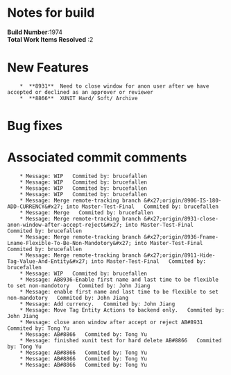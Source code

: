 # Notes for build
**Build Number**:1974   
**Total Work Items Resolved** :2

#  New Features
        *  **8931**  Need to close window for anon user after we have accepted or declined as an approver or reviewer
        *  **8866**  XUNIT Hard/ Soft/ Archive

#  Bug fixes


#  Associated commit comments
        * Message: WIP   Commited by: brucefallen
        * Message: WIP   Commited by: brucefallen
        * Message: WIP   Commited by: brucefallen
        * Message: WIP   Commited by: brucefallen
        * Message: Merge remote-tracking branch &#x27;origin/8906-IS-180-ADD-CURRENCY&#x27; into Master-Test-Final   Commited by: brucefallen
        * Message: Merge   Commited by: brucefallen
        * Message: Merge remote-tracking branch &#x27;origin/8931-close-anon-window-after-accept-reject&#x27; into Master-Test-Final   Commited by: brucefallen
        * Message: Merge remote-tracking branch &#x27;origin/8936-Fname-Lname-Flexible-To-Be-Non-Mandotory&#x27; into Master-Test-Final   Commited by: brucefallen
        * Message: Merge remote-tracking branch &#x27;origin/8911-Hide-Tag-Value-And-Entity&#x27; into Master-Test-Final   Commited by: brucefallen
        * Message: WIP   Commited by: brucefallen
        * Message: AB8936-Enable first name and last time to be flexible to set non-mandotory   Commited by: John Jiang
        * Message: enable first name and last time to be flexible to set non-mandotory   Commited by: John Jiang
        * Message: Add currency.   Commited by: John Jiang
        * Message: Move Tag Entity Actions to backend only.   Commited by: John Jiang
        * Message: close anon window after accept or reject AB#8931   Commited by: Tong Yu
        * Message: AB#8866   Commited by: Tong Yu
        * Message: finished xunit test for hard delete AB#8866   Commited by: Tong Yu
        * Message: AB#8866   Commited by: Tong Yu
        * Message: AB#8866   Commited by: Tong Yu
        * Message: AB#8866   Commited by: Tong Yu
